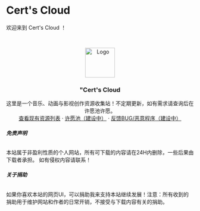 # Cert's Cloud

欢迎来到 Cert's Cloud ！


<br />

<p align="center">
    <img src="https://github.com/Orz-3/mini/blob/master/Color/heybox.png" alt="Logo" width="80" height="80">
  </a>

  <h3 align="center">"Cert's Cloud</h3>
  <p align="center">
    这里是一个音乐、动画与影视创作资源收集站！不定期更新，如有需求请查询后在许愿池许愿。
    <br />
    <a href="https://upawg.ca/">查看现有资源列表</a>
    ·
    <a href="https://cloud.2nd-ch1.ml">许愿池（建设中）</a>
    ·
    <a href="https://cloud.2nd-ch1.ml">反馈BUG/恶意程序（建设中）</a>
  </p>

</p>

###### **免责声明**

本站属于非盈利性质的个人网站，所有可下载的内容请在24H内删除，一些后果由下载者承担。
如有侵权内容请联系！

###### **关于捐助**
如果你喜欢本站的网页UI，可以捐助我来支持本站继续发展！注意：所有收到的捐助用于维护网站和作者的日常开销，不接受与下载内容有关的捐助。

